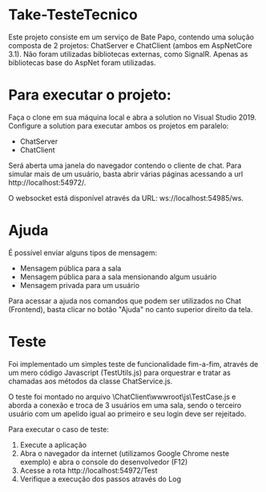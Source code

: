 # Take-TesteTecnico

Este projeto consiste em um serviço de Bate Papo, contendo uma solução composta de 2 projetos: ChatServer e ChatClient (ambos em AspNetCore 3.1).
Não foram utilizadas bibliotecas externas, como SignalR. Apenas as bibliotecas base do AspNet foram utilizadas.

# Para executar o projeto:
Faça o clone em sua máquina local e abra a solution no Visual Studio 2019.
Configure a solution para executar ambos os projetos em paralelo:
 - ChatServer
 - ChatClient

Será aberta uma janela do navegador contendo o cliente de chat. Para simular mais de um usuário, basta abrir várias páginas acessando a url http://localhost:54972/.

O websocket está disponível através da URL: ws://localhost:54985/ws.

# Ajuda
É possível enviar alguns tipos de mensagem:
 - Mensagem pública para a sala
 - Mensagem pública para a sala mensionando algum usuário
 - Mensagem privada para um usuário
 
Para acessar a ajuda nos comandos que podem ser utilizados no Chat (Frontend), basta clicar no botão "Ajuda" no canto superior direito da tela.

# Teste
Foi implementado um simples teste de funcionalidade fim-a-fim, através de um mero código Javascript (TestUtils.js) para orquestrar e tratar as chamadas aos métodos da classe ChatService.js.

O teste foi montado no arquivo \ChatClient\wwwroot\js\TestCase.js e aborda a conexão e troca de 3 usuários em uma sala, sendo o terceiro usuário com um apelido igual ao primeiro e seu login deve ser rejeitado.

Para executar o caso de teste:
 1. Execute a aplicação
 2. Abra o navegador da internet (utilizamos Google Chrome neste exemplo) e abra o console do desenvolvedor (F12)
 3. Acesse a rota http://localhost:54972/Test
 4. Verifique a execução dos passos através do Log
